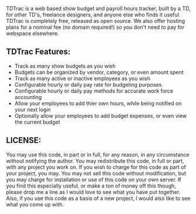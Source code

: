 TDTrac is a web based show budget and payroll hours tracker, built by a TD, for other TD's, 
freelance designers, and anyone else who finds it useful. TDTrac is completely free, released 
as open source. We also offer hosting plans for a nominal fee (no domain required!) so you 
don't need to pay for webspace elsewhere.

## TDTrac Features:

 * Track as many show budgets as you wish
 * Budgets can be organized by vendor, category, or even amount spent
 * Track as many active or inactive employees as you wish
 * Configurable hourly or daily pay rate for budgeting purposes
 * Configurable hourly or daily pay methods for accurate work force accounting
 * Allow your employees to add thier own hours, while being notified on your next login
 * Optionally allow your employees to add budget expenses, or even view the current budget

## LICENSE:

You may use this code, in part or in full, for any reason, in any circumstance without notifying
the author.  You may redistribute this code, in full or part, with any project you work on.  If 
you wish to charge for this code as part of your project, you may.  You may not sell this code 
without modification, but you may charge for installation or use of this code on your own server.
If you find this especially useful, or make a ton of money off this though, please drop me a line
as I would love to see what you have put together.  Also, if you use this code as a basis of a new
project, I would also like to see what you come up with.
